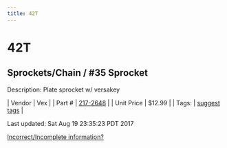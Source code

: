 ```yaml
---
title: 42T
---
```


# 42T
## Sprockets/Chain / #35 Sprocket
Description: 	Plate sprocket w/ versakey 

| Vendor | Vex | 
| Part # | [217-2648](http://www.vexrobotics.com/vexpro/motion/sprockets-and-chain/35-sprockets.html) | 
| Unit Price | $12.99 | 
| Tags: | [suggest tags](https://docs.google.com/forms/d/e/1FAIpQLSeWyY8v3RgOty-MyWmh9U0iivNYN_molChYyS-0U-o-kOAv_g/viewform) | 

Last updated: Sat Aug 19 23:35:23 PDT 2017

 [Incorrect/Incomplete information?](https://docs.google.com/forms/d/e/1FAIpQLSeWyY8v3RgOty-MyWmh9U0iivNYN_molChYyS-0U-o-kOAv_g/viewform)